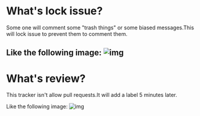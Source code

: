 # What's lock issue?
Some one will comment some "trash things" or some biased messages.This will lock issue to prevent them to comment them.

Like the following image:
![img](https://marketplace-screenshots.githubusercontent.com/4767/8bae5000-a869-11e9-8271-35457160ecce?auto=webp&format=jpeg&width=670&dpr=1.5)
----------------
# What's review?
This tracker isn't allow pull requests.It will add a label 5 minutes later.

Like the following image:
![img](https://marketplace-screenshots.githubusercontent.com/4763/1ba4b900-a7da-11e9-933a-f46a4b898f29?auto=webp&format=jpeg&width=670&dpr=1.5)
